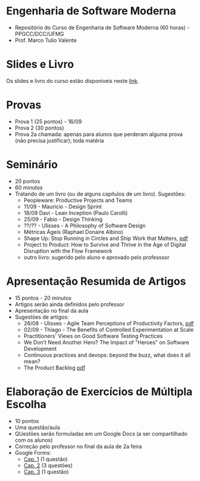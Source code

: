 # Engenharia de Software Moderna

* Repositório do Curso de Engenharia de Software Moderna (60 horas) - PPGCC/DCC/UFMG
* Prof. Marco Tulio Valente

# Slides e Livro

Os slides e livro do curso estão disponíveis neste [link](https://engsoftmoderna.info).

# Provas

* Prova 1 (25 pontos) - 16/09
* Prova 2 (30 pontos)
* Prova 2a chamada: apenas para alunos que perderam alguma prova (não precisa justificar); toda matéria

# Seminário

* 20 pontos
* 60 minutos
* Tratando de um livro (ou de alguns capítulos de um livro). Sugestões:
  * Peopleware: Productive Projects and Teams
  * 11/09 - Mauricio - Design Sprint
  * 18/09 Davi - Lean Inception (Paulo Carolli)
  * 25/09 - Fabio - Design Thinking
  * ??/?? - Ulisses - A Philosophy of Software Design
  * Métricas Ágeis (Raphael Donaire Albino)
  * Shape Up: Stop Running in Circles and Ship Work that Matters, [pdf](https://basecamp.com/shapeup/shape-up.pdf)
  * Project to Product: How to Survive and Thrive in the Age of Digital Disruption with the Flow Framework
  * outro livro: sugerido pelo aluno e aprovado pelo professsor

# Apresentação Resumida de Artigos

* 15 pontos - 20 minutos
* Artigos serão ainda definidos pelo professor
* Apresentação no final da aula
* Sugestões de artigos:
  * 26/08 - Ulisses - Agile Team Perceptions of Productivity Factors, [pdf](https://www.ime.usp.br/~kon/papers/Agile11.pdf) 
  * 02/09 - Thiago - The Benefits of Controlled Experimentation at Scale
  * Practitioners' Views on Good Software Testing Practices
  * We Don’t Need Another Hero? The Impact of "Heroes" on Software Development
  * Continuous practices and devops: beyond the buzz, what does it all mean?
  * The Product Backlog [pdf](https://2019.icse-conferences.org/details/icse-2019-Technical-Papers/26/The-Product-Backlog)
  
# Elaboração de Exercícios de Múltipla Escolha

* 10 pontos
* Uma questão/aula
* QUestões serão formuladas em um Google Docs (a ser compartilhado com os alunos)
* Correção pelo professor no final da aula de 2a feira
* Google Forms:
  * [Cap. 1](https://docs.google.com/forms/d/1_CJ6SRll4bzB-vOiMUnc4mYEpK8qtTtVj4wA3uCTspE/edit?ts=5d517cce) (1 questão) 
  * [Cap. 2](https://docs.google.com/forms/d/1n5h5-ofFG6t3bTCtg3yGF7ZyR87BUpDzH2cZdYBkRjU/edit) (3 questões)
  * [Cap. 3](https://docs.google.com/forms/d/1pYlfi4iXN0_Jz_jswtF-E0ob6SiVVv9kbDTdvel0L-g/edit) (1 questão)
